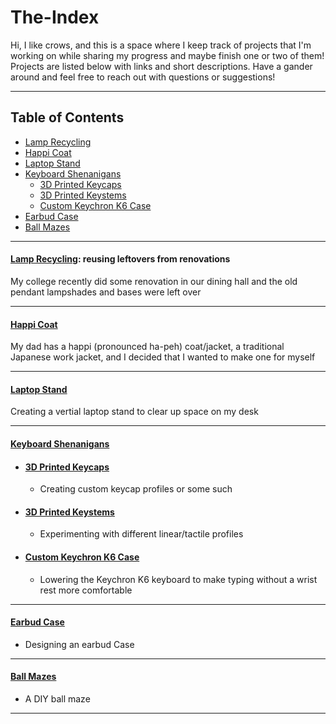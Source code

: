 # The-Index
 Hi, I like crows, and this is a space where I keep track of projects that I'm working on while sharing my progress and maybe finish one or two of them! Projects are listed below with links and short descriptions. Have a gander around and feel free to reach out with questions or suggestions!

---

## Table of Contents

* [Lamp Recycling](#lamp-recycling)
* [Happi Coat](#happi-coat)
* [Laptop Stand](#laptop-stand)
* [Keyboard Shenanigans](#keyboard-shenanigans)
  * [3D Printed Keycaps](#3d-printed-keycaps)
  * [3D Printed Keystems](#3d-printed-keystems)
  * [Custom Keychron K6 Case](#custom-keychron-k6-case)
* [Earbud Case](#earbud-case)
* [Ball Mazes](#ball-mazes)

---

#### [Lamp Recycling](): reusing leftovers from renovations
My college recently did some renovation in our dining hall and the old pendant lampshades and bases were left over

---

#### [Happi Coat]()
My dad has a happi (pronounced ha-peh) coat/jacket, a traditional Japanese work jacket, and I decided that I wanted to make one for myself

---

#### [Laptop Stand]()
Creating a vertial laptop stand to clear up space on my desk

---

#### [Keyboard Shenanigans]()
* #### [3D Printed Keycaps]()
  * Creating custom keycap profiles or some such
* #### [3D Printed Keystems]()
  * Experimenting with different linear/tactile profiles
* #### [Custom Keychron K6 Case]()
  * Lowering the Keychron K6 keyboard to make typing without a wrist rest more comfortable

---

#### [Earbud Case]()
* Designing an earbud Case

---

#### [Ball Mazes]()
* A DIY ball maze

---
